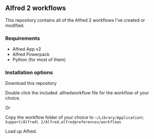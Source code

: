 ## Alfred 2 workflows

This repository contains all of the Alfred 2 workflows I've created or modified.

### Requirements

* Alfred App v2
* Alfred Powerpack
* Python (for most of them)

### Installation options
Download this repository

Double click the included .alfredworkflow file for the workflow of your choice.

Or

Copy the workflow folder of your choice to
`~/Library/Application\ Support/Alfred\ 2/Alfred.alfredpreferences/workflows`

Load up Alfred.